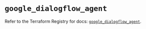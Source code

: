 # `google_dialogflow_agent`

Refer to the Terraform Registry for docs: [`google_dialogflow_agent`](https://registry.terraform.io/providers/hashicorp/google/6.10.0/docs/resources/dialogflow_agent).
